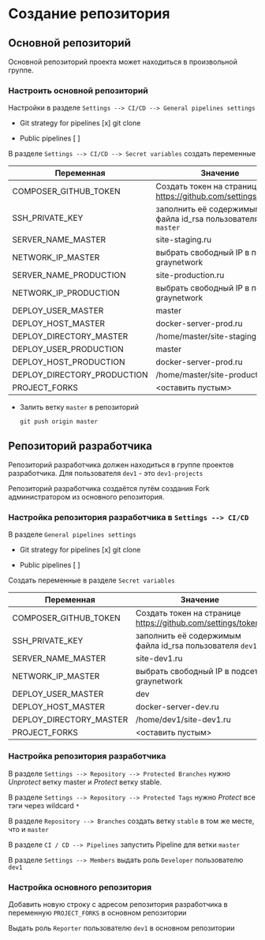 Создание репозитория
====================

## Основной репозиторий

Основной репозиторий проекта может находиться в произвольной группе.

### Настроить основной репозиторий

Настройки в разделе `Settings --> CI/CD --> General pipelines settings`

* Git strategy for pipelines [x] git clone

* Public pipelines [ ]

В разделе `Settings --> CI/CD --> Secret variables` создать переменные

|Переменная|Значение|
| -------- | ------ |
|COMPOSER_GITHUB_TOKEN|Создать токен на странице https://github.com/settings/tokens|
|SSH_PRIVATE_KEY|заполнить её содержимым файла id_rsa пользователя `master`|
|SERVER_NAME_MASTER|site-staging.ru|
|NETWORK_IP_MASTER|выбрать свободный IP в подсети graynetwork|
|SERVER_NAME_PRODUCTION|site-production.ru|
|NETWORK_IP_PRODUCTION|выбрать свободный IP в подсети graynetwork|
|DEPLOY_USER_MASTER|master|
|DEPLOY_HOST_MASTER|docker-server-prod.ru|
|DEPLOY_DIRECTORY_MASTER|/home/master/site-staging.ru|
|DEPLOY_USER_PRODUCTION|master|
|DEPLOY_HOST_PRODUCTION|docker-server-prod.ru|
|DEPLOY_DIRECTORY_PRODUCTION|/home/master/site-production.ru|
|PROJECT_FORKS|<оставить пустым>|

* Залить ветку `master` в репозиторий

    ```
    git push origin master
    ```

## Репозиторий разработчика

Репозиторий разработчика должен находиться в группе проектов разработчика.
Для пользователя `dev1` - это `dev1-projects`
 
Репозиторий разработчика создаётся путём создания Fork администратором из основного репозитория.

### Настройка репозитория разработчика в `Settings --> CI/CD`

В разделе `General pipelines settings`

* Git strategy for pipelines [x] git clone

* Public pipelines [ ]

Создать переменные в разделе `Secret variables`

|Переменная|Значение|
| -------- | ------ |
|COMPOSER_GITHUB_TOKEN|Создать токен на странице https://github.com/settings/tokens|
|SSH_PRIVATE_KEY|заполнить её содержимым файла id_rsa пользователя `dev1`|
|SERVER_NAME_MASTER|site-dev1.ru|
|NETWORK_IP_MASTER|выбрать свободный IP в подсети graynetwork|
|DEPLOY_USER_MASTER|dev|
|DEPLOY_HOST_MASTER|docker-server-dev.ru|
|DEPLOY_DIRECTORY_MASTER|/home/dev1/site-dev1.ru|
|PROJECT_FORKS|<оставить пустым>|

### Настройка репозитория разработчика

В разделе `Settings --> Repository --> Protected Branches` нужно _Unprotect_ ветку master и
_Protect_ ветку stable.

В разделе `Settings --> Repository --> Protected Tags` нужно _Protect_ все тэги через wildcard `*`

В разделе `Repository --> Branches` создать ветку `stable` в том же месте, что и `master` 

В разделе `CI / CD --> Pipelines` запустить Pipeline для ветки `master`

В разделе `Settings --> Members` выдать роль `Developer` пользователю `dev1` 

### Настройка основного репозитория

Добавить новую строку с адресом репозитория разработчика в переменную `PROJECT_FORKS` в основном репозитории

Выдать роль `Reporter` пользователю `dev1` в основном репозитории 
